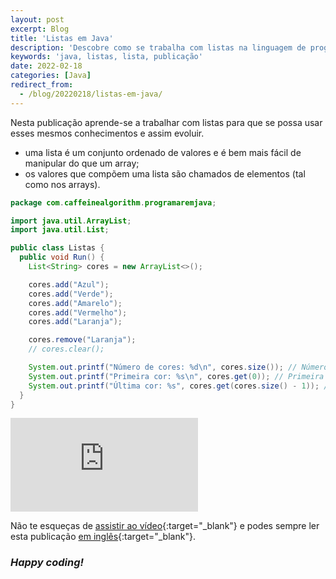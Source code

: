 ```yaml
---
layout: post
excerpt: Blog
title: 'Listas em Java'
description: 'Descobre como se trabalha com listas na linguagem de programação Java. Obtém respostas às tuas dúvidas com a teoria e os exemplos apresentados.'
keywords: 'java, listas, lista, publicação'
date: 2022-02-18
categories: [Java]
redirect_from:
  - /blog/20220218/listas-em-java/
---
```


Nesta publicação aprende-se a trabalhar com listas para que se possa usar esses mesmos conhecimentos e assim evoluir.

- uma lista é um conjunto ordenado de valores e é bem mais fácil de manipular do que um array;
- os valores que compõem uma lista são chamados de elementos (tal como nos arrays).

```java
package com.caffeinealgorithm.programaremjava;

import java.util.ArrayList;
import java.util.List;

public class Listas {
  public void Run() {
    List<String> cores = new ArrayList<>();

    cores.add("Azul");
    cores.add("Verde");
    cores.add("Amarelo");
    cores.add("Vermelho");
    cores.add("Laranja");

    cores.remove("Laranja");
    // cores.clear();

    System.out.printf("Número de cores: %d\n", cores.size()); // Número de cores: 4
    System.out.printf("Primeira cor: %s\n", cores.get(0)); // Primeira cor: Azul
    System.out.printf("Última cor: %s", cores.get(cores.size() - 1)); // Última cor: Vermelho
  }
}
```

<div class="video-container">
  <iframe src="https://www.youtube.com/embed/VFwjISUooB4" frameborder="0" allowfullscreen></iframe>
</div>

Não te esqueças de [assistir ao vídeo](https://youtu.be/VFwjISUooB4){:target="\_blank"} e podes sempre ler esta publicação [em inglês](https://nelsonsilvadev.com/blog/lists-in-java/){:target="\_blank"}.

### _Happy coding!_
